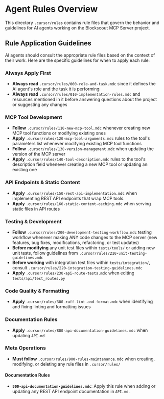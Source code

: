 # Agent Rules Overview

This directory `.cursor/rules` contains rule files that govern the behavior and guidelines for AI agents working on the Blockscout MCP Server project.

## Rule Application Guidelines

AI agents should consult the appropriate rule files based on the context of their work. Here are the specific guidelines for when to apply each rule:

### Always Apply First

- **Always read** `.cursor/rules/000-role-and-task.mdc` since it defines the AI agent's role and the task it is performing
- **Always read** `.cursor/rules/010-implementation-rules.mdc` and resources mentioned in it before answering questions about the project or suggesting any changes

### MCP Tool Development

- **Follow** `.cursor/rules/110-new-mcp-tool.mdc` whenever creating new MCP tool functions or modifying existing ones
- **Apply** `.cursor/rules/120-mcp-tool-arguments.mdc` rules to the tool's parameters list whenever modifying existing MCP tool functions
- **Follow** `.cursor/rules/130-version-management.mdc` when updating the version of the MCP server
- **Apply** `.cursor/rules/140-tool-description.mdc` rules to the tool's description field whenever creating a new MCP tool or updating an existing one

### API Endpoints & Static Content

- **Apply** `.cursor/rules/150-rest-api-implementation.mdc` when implementing REST API endpoints that wrap MCP tools
- **Apply** `.cursor/rules/160-static-content-caching.mdc` when serving static files in API routes

### Testing & Development

- **Follow** `.cursor/rules/200-development-testing-workflow.mdc` testing workflow whenever making ANY code changes to the MCP server (new features, bug fixes, modifications, refactoring, or test updates)
- **Before modifying** any unit test files within `tests/tools/` or adding new unit tests, follow guidelines from `.cursor/rules/210-unit-testing-guidelines.mdc`
- **Before working** with integration test files within `tests/integration/`, consult `.cursor/rules/220-integration-testing-guidelines.mdc`
- **Apply** `.cursor/rules/230-api-route-tests.mdc` when editing `tests/api/test_routes.py`

### Code Quality & Formatting

- **Apply** `.cursor/rules/300-ruff-lint-and-format.mdc` when identifying and fixing linting and formatting issues

### Documentation Rules

- **Apply** `.cursor/rules/800-api-documentation-guidelines.mdc` when updating `API.md`

### Meta Operations

- **Must follow** `.cursor/rules/900-rules-maintenance.mdc` when creating, modifying, or deleting any rule files in `.cursor/rules/`

#### Documentation Rules
- **`800-api-documentation-guidelines.mdc`**: Apply this rule when adding or updating any REST API endpoint documentation in `API.md`.
